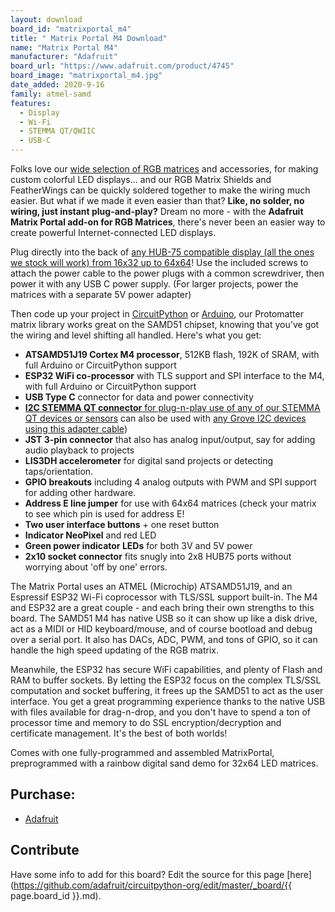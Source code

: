 ```yaml
---
layout: download
board_id: "matrixportal_m4"
title: " Matrix Portal M4 Download"
name: "Matrix Portal M4"
manufacturer: "Adafruit"
board_url: "https://www.adafruit.com/product/4745"
board_image: "matrixportal_m4.jpg"
date_added: 2020-9-16
family: atmel-samd
features:
  - Display
  - Wi-Fi
  - STEMMA QT/QWIIC
  - USB-C
---
```


Folks love our [wide selection of RGB matrices](https://www.adafruit.com/category/327) and accessories, for making custom colorful LED displays... and our RGB Matrix Shields and FeatherWings can be quickly soldered together to make the wiring much easier. But what if we made it even easier than that? **Like, no solder, no wiring, just instant plug-and-play?** Dream no more - with the **Adafruit Matrix Portal add-on for RGB Matrices**, there's never been an easier way to create powerful Internet-connected LED displays.

Plug directly into the back of [any HUB-75 compatible display (all the ones we stock will work) from 16x32 up to 64x64](https://www.adafruit.com/category/327)! Use the included screws to attach the power cable to the power plugs with a common screwdriver, then power it with any USB C power supply. (For larger projects, power the matrices with a separate 5V power adapter)

Then code up your project in [CircuitPython](https://learn.adafruit.com/rgb-led-matrices-matrix-panels-with-circuitpython) or [Arduino](https://learn.adafruit.com/adafruit-protomatter-rgb-matrix-library), our Protomatter matrix library works great on the SAMD51 chipset, knowing that you've got the wiring and level shifting all handled. Here's what you get:

 * **ATSAMD51J19 Cortex M4 processor**, 512KB flash, 192K of SRAM, with full Arduino or CircuitPython support
 * **ESP32 WiFi co-processor** with TLS support and SPI interface to the M4, with full Arduino or CircuitPython support
 * **USB Type C** connector for data and power connectivity
 * [**I2C STEMMA QT connector** for plug-n-play use of any of our STEMMA QT devices or sensors](https://www.adafruit.com/category/620) can also be used with [any Grove I2C devices using this adapter cable](https://www.adafruit.com/product/4528))
 * **JST 3-pin connector** that also has analog input/output, say for adding audio playback to projects
 * **LIS3DH accelerometer** for digital sand projects or detecting taps/orientation.
 * **GPIO breakouts** including 4 analog outputs with PWM and SPI support for adding other hardware.
 * **Address E line jumper** for use with 64x64 matrices (check your matrix to see which pin is used for address E!
 * **Two user interface buttons** + one reset button
 * **Indicator NeoPixel** and red LED
 * **Green power indicator LEDs** for both 3V and 5V power
 * **2x10 socket connector** fits snugly into 2x8 HUB75 ports without worrying about 'off by one' errors.

The Matrix Portal uses an ATMEL (Microchip) ATSAMD51J19, and an Espressif ESP32 Wi-Fi coprocessor with TLS/SSL support built-in. The M4 and ESP32 are a great couple - and each bring their own strengths to this board. The SAMD51 M4 has native USB so it can show up like a disk drive, act as a MIDI or HID keyboard/mouse, and of course bootload and debug over a serial port. It also has DACs, ADC, PWM, and tons of GPIO, so it can handle the high speed updating of the RGB matrix.

Meanwhile, the ESP32 has secure WiFi capabilities, and plenty of Flash and RAM to buffer sockets. By letting the ESP32 focus on the complex TLS/SSL computation and socket buffering, it frees up the SAMD51 to act as the user interface. You get a great programming experience thanks to the native USB with files available for drag-n-drop, and you don't have to spend a ton of processor time and memory to do SSL encryption/decryption and certificate management. It's the best of both worlds!

Comes with one fully-programmed and assembled MatrixPortal, preprogrammed with a rainbow digital sand demo for 32x64 LED matrices.

## Purchase:

* [Adafruit](https://www.adafruit.com/product/4745)

## Contribute

Have some info to add for this board? Edit the source for this page [here](https://github.com/adafruit/circuitpython-org/edit/master/_board/{{ page.board_id }}.md).
